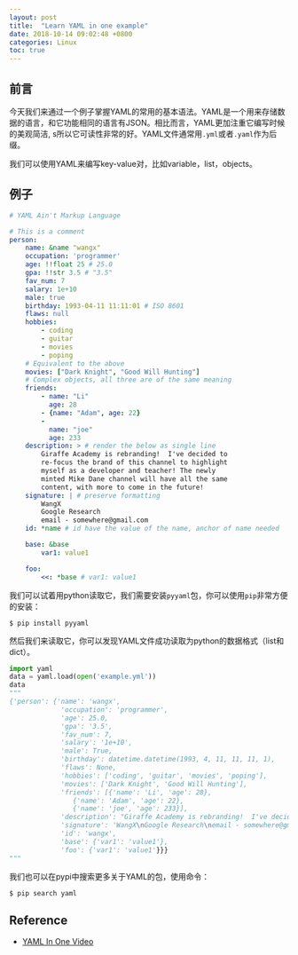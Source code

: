 ```yaml
---
layout: post
title:  "Learn YAML in one example"
date: 2018-10-14 09:02:48 +0800
categories: Linux
toc: true
---
```


## 前言

今天我们来通过一个例子掌握YAML的常用的基本语法。YAML是一个用来存储数据的语言，和它功能相同的语言有JSON。相比而言，YAML更加注重它编写时候的美观简洁, s所以它可读性非常的好。YAML文件通常用`.yml`或者`.yaml`作为后缀。

我们可以使用YAML来编写key-value对，比如variable，list，objects。

## 例子

```yaml
# YAML Ain't Markup Language

# This is a comment
person:
    name: &name "wangx"
    occupation: 'programmer'
    age: !!float 25 # 25.0
    gpa: !!str 3.5 # "3.5"
    fav_num: 7
    salary: 1e+10
    male: true
    birthday: 1993-04-11 11:11:01 # ISO 8601
    flaws: null
    hobbies:
        - coding
        - guitar
        - movies
        - poping
    # Equivalent to the above
    movies: ["Dark Knight", "Good Will Hunting"]
    # Complex objects, all three are of the same meaning
    friends:
        - name: "Li"
          age: 28
        - {name: "Adam", age: 22}
        -
          name: "joe"
          age: 233
    description: > # render the below as single line
        Giraffe Academy is rebranding!  I've decided to
        re-focus the brand of this channel to highlight
        myself as a developer and teacher! The newly
        minted Mike Dane channel will have all the same
        content, with more to come in the future!
    signature: | # preserve formatting
        WangX
        Google Research
        email - somewhere@gmail.com
    id: *name # id have the value of the name, anchor of name needed

    base: &base
        var1: value1

    foo:
        <<: *base # var1: value1
```

我们可以试着用python读取它，我们需要安装`pyyaml`包，你可以使用`pip`非常方便的安装：

```
$ pip install pyyaml
```

然后我们来读取它，你可以发现YAML文件成功读取为python的数据格式（list和dict）。

```python
import yaml
data = yaml.load(open('example.yml'))
data
"""
{'person': {'name': 'wangx',
             'occupation': 'programmer',
             'age': 25.0,
             'gpa': '3.5',
             'fav_num': 7,
             'salary': '1e+10',
             'male': True,
             'birthday': datetime.datetime(1993, 4, 11, 11, 11, 1),
             'flaws': None,
             'hobbies': ['coding', 'guitar', 'movies', 'poping'],
             'movies': ['Dark Knight', 'Good Will Hunting'],
             'friends': [{'name': 'Li', 'age': 28},
                {'name': 'Adam', 'age': 22},
                {'name': 'joe', 'age': 233}],
             'description': "Giraffe Academy is rebranding!  I've decided to re-focus the brand of this channel to highlight myself as a developer and teacher! The newly minted Mike Dane channel will have all the same content, with more to come in the future!\n",
             'signature': 'WangX\nGoogle Research\nemail - somewhere@gmail.com\n',
             'id': 'wangx',
             'base': {'var1': 'value1'},
             'foo': {'var1': 'value1'}}}
"""
```

我们也可以在pypi中搜索更多关于YAML的包，使用命令：

```
$ pip search yaml
```

## Reference

* [YAML In One Video](https://www.youtube.com/watch?v=cdLNKUoMc6c)

